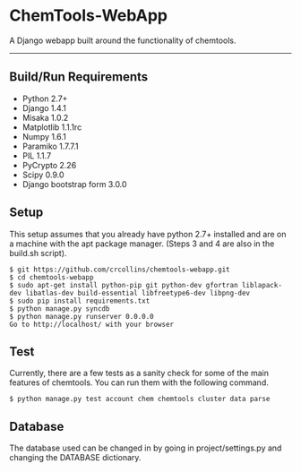 ChemTools-WebApp
================
A Django webapp built around the functionality of chemtools.


_______________________________________________________________________
Build/Run Requirements
----------------------

- Python 2.7+
- Django 1.4.1
- Misaka 1.0.2
- Matplotlib 1.1.1rc
- Numpy 1.6.1
- Paramiko 1.7.7.1
- PIL 1.1.7
- PyCrypto 2.26
- Scipy 0.9.0
- Django bootstrap form 3.0.0



Setup
-----

This setup assumes that you already have python 2.7+ installed and are on a machine with the apt package manager. (Steps 3 and 4 are also in the build.sh script).

    $ git https://github.com/crcollins/chemtools-webapp.git
    $ cd chemtools-webapp
    $ sudo apt-get install python-pip git python-dev gfortran liblapack-dev libatlas-dev build-essential libfreetype6-dev libpng-dev
    $ sudo pip install requirements.txt
    $ python manage.py syncdb
    $ python manage.py runserver 0.0.0.0
    Go to http://localhost/ with your browser


Test
----

Currently, there are a few tests as a sanity check for some of the main features of chemtools. You can run them with the following command.

    $ python manage.py test account chem chemtools cluster data parse


Database
--------

The database used can be changed in by going in project/settings.py and changing the DATABASE dictionary.